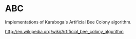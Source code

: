 ABC
===

Implementations of Karaboga's Artificial Bee Colony algorithm.

http://en.wikipedia.org/wiki/Artificial_bee_colony_algorithm
